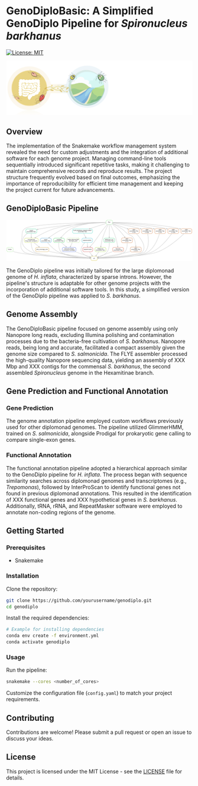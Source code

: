 # GenoDiploBasic: A Simplified GenoDiplo Pipeline for *Spironucleus barkhanus*

[![License: MIT](https://img.shields.io/badge/License-MIT-yellow.svg)](https://opensource.org/licenses/MIT)

![GenoDiplo Logo](images/logo.png "GenoDiplo Logo")

## Overview

The implementation of the Snakemake workflow management system revealed the need for custom adjustments and the integration of additional software for each genome project. Managing command-line tools sequentially introduced significant repetitive tasks, making it challenging to maintain comprehensive records and reproduce results. The project structure frequently evolved based on final outcomes, emphasizing the importance of reproducibility for efficient time management and keeping the project current for future advancements.

## GenoDiploBasic Pipeline

![GenoDiplo Pipeline](images/dag.png "GenoDiplo Pipeline")

The GenoDiplo pipeline was initially tailored for the large diplomonad genome of *H. inflata*, characterized by sparse introns. However, the pipeline's structure is adaptable for other genome projects with the incorporation of additional software tools. In this study, a simplified version of the GenoDiplo pipeline was applied to *S. barkhanus*.

## Genome Assembly

The GenoDiploBasic pipeline focused on genome assembly using only Nanopore long reads, excluding Illumina polishing and contamination processes due to the bacteria-free cultivation of *S. barkhanus*. Nanopore reads, being long and accurate, facilitated a compact assembly given the genome size compared to *S. salmonicida*. The FLYE assembler processed the high-quality Nanopore sequencing data, yielding an assembly of XXX Mbp and XXX contigs for the commensal *S. barkhanus*, the second assembled *Spironucleus* genome in the Hexamitinae branch.

## Gene Prediction and Functional Annotation

### Gene Prediction

The genome annotation pipeline employed custom workflows previously used for other diplomonad genomes. The pipeline utilized GlimmerHMM, trained on *S. salmonicida*, alongside Prodigal for prokaryotic gene calling to compare single-exon genes.

### Functional Annotation

The functional annotation pipeline adopted a hierarchical approach similar to the GenoDiplo pipeline for *H. inflata*. The process began with sequence similarity searches across diplomonad genomes and transcriptomes (e.g., *Trepomonas*), followed by InterProScan to identify functional genes not found in previous diplomonad annotations. This resulted in the identification of XXX functional genes and XXX hypothetical genes in *S. barkhanus*. Additionally, tRNA, rRNA, and RepeatMasker software were employed to annotate non-coding regions of the genome.

## Getting Started

### Prerequisites

- Snakemake

### Installation

Clone the repository:

```bash
git clone https://github.com/yourusername/genodiplo.git
cd genodiplo
```

Install the required dependencies:

```bash
# Example for installing dependencies
conda env create -f environment.yml
conda activate genodiplo
```

### Usage

Run the pipeline:

```bash
snakemake --cores <number_of_cores>
```

Customize the configuration file (`config.yaml`) to match your project requirements.

## Contributing

Contributions are welcome! Please submit a pull request or open an issue to discuss your ideas.

## License

This project is licensed under the MIT License - see the [LICENSE](LICENSE) file for details.
